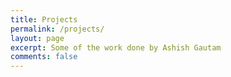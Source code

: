 ```yaml
---
title: Projects
permalink: /projects/
layout: page
excerpt: Some of the work done by Ashish Gautam
comments: false
---
```



